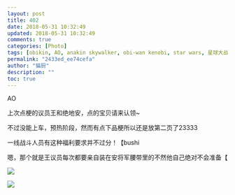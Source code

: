 ```yaml
---
layout: post
title: 402
date: 2018-05-31 10:32:49
updated: 2018-05-31 10:32:49
comments: true
categories: [Photo]
tags: [obikin, AO, anakin skywalker, obi-wan kenobi, star wars, 星球大战]
permalink: "2433ed_ee74cefa"
author: "猫厨"
description: ""
toc: true
---
```


<p>AO</p> 
<p>上次点梗的议员王和绝地安，点的宝贝请来认领~</p> 
<p>不过没能上车，预热阶段，然而有点下品梗所以还是放第二页了23333</p> 
<p>一线战斗人员有这种福利要求并不过分！【bushi</p> 
<p>嗯，那个就是王议员每次都要亲自装在安将军腰带里的不然他自己绝对不会准备【</p>

![](/img/img_cVZNdzJtQk9JV2V4UWFGNm94djh5UFcwVWJYb0ZSRnlwS1MwZUVUQUZMR25nd0lCUUVzelpRPT0.png)

![](/img/img_cVZNdzJtQk9JV2Q1bG9OUysrTUpYUHpDdkRBUzJJZUdFUmQ2U1IvTTBlWCs5WkdpRi8ybjdnPT0.jpg)